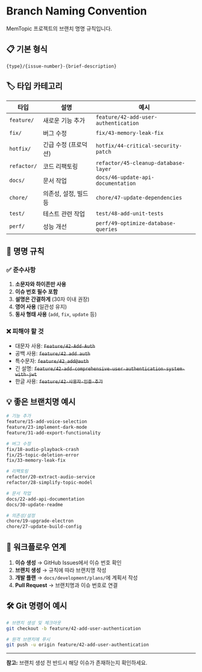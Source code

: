 # Branch Naming Convention

MemTopic 프로젝트의 브랜치 명명 규칙입니다.

## 📋 기본 형식

```
{type}/{issue-number}-{brief-description}
```

## 🏷️ 타입 카테고리

| 타입 | 설명 | 예시 |
|------|------|------|
| `feature/` | 새로운 기능 추가 | `feature/42-add-user-authentication` |
| `fix/` | 버그 수정 | `fix/43-memory-leak-fix` |
| `hotfix/` | 긴급 수정 (프로덕션) | `hotfix/44-critical-security-patch` |
| `refactor/` | 코드 리팩토링 | `refactor/45-cleanup-database-layer` |
| `docs/` | 문서 작업 | `docs/46-update-api-documentation` |
| `chore/` | 의존성, 설정, 빌드 등 | `chore/47-update-dependencies` |
| `test/` | 테스트 관련 작업 | `test/48-add-unit-tests` |
| `perf/` | 성능 개선 | `perf/49-optimize-database-queries` |

## 📐 명명 규칙

### ✅ 준수사항

1. **소문자와 하이픈만 사용**
2. **이슈 번호 필수 포함**
3. **설명은 간결하게** (30자 이내 권장)
4. **영어 사용** (일관성 유지)
5. **동사 형태 사용** (`add`, `fix`, `update` 등)

### ❌ 피해야 할 것

- 대문자 사용: ~~`Feature/42-Add-Auth`~~
- 공백 사용: ~~`feature/42 add auth`~~
- 특수문자: ~~`feature/42_add@auth`~~
- 긴 설명: ~~`feature/42-add-comprehensive-user-authentication-system-with-jwt`~~
- 한글 사용: ~~`feature/42-사용자-인증-추가`~~

## 💡 좋은 브랜치명 예시

```bash
# 기능 추가
feature/15-add-voice-selection
feature/23-implement-dark-mode
feature/31-add-export-functionality

# 버그 수정
fix/18-audio-playback-crash
fix/25-topic-deletion-error
fix/33-memory-leak-fix

# 리팩토링
refactor/20-extract-audio-service
refactor/28-simplify-topic-model

# 문서 작업
docs/22-add-api-documentation
docs/30-update-readme

# 의존성/설정
chore/19-upgrade-electron
chore/27-update-build-config
```

## 🔄 워크플로우 연계

1. **이슈 생성** → GitHub Issues에서 이슈 번호 확인
2. **브랜치 생성** → 규칙에 따라 브랜치명 작성
3. **개발 플랜** → `docs/development/plans/`에 계획서 작성
4. **Pull Request** → 브랜치명과 이슈 번호로 연결

## 🛠️ Git 명령어 예시

```bash
# 브랜치 생성 및 체크아웃
git checkout -b feature/42-add-user-authentication

# 원격 브랜치에 푸시
git push -u origin feature/42-add-user-authentication
```

---

**참고:** 브랜치 생성 전 반드시 해당 이슈가 존재하는지 확인하세요.
